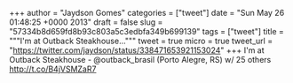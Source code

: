 
+++
author = "Jaydson Gomes"
categories = ["tweet"]
date = "Sun May 26 01:48:25 +0000 2013"
draft = false
slug = "57334b8d659fd8b93c803a5c3edbfa349b699139"
tags = ["tweet"]
title = """I'm at Outback Steakhouse..."""
tweet = true
micro = true
tweet_url = "https://twitter.com/jaydson/status/338471653921153024"
+++
I'm at Outback Steakhouse - @outback_brasil (Porto Alegre, RS) w/ 25 others http://t.co/B4jVSMZaR7
